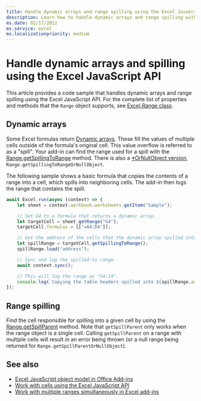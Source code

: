 ```yaml
---
title: Handle dynamic arrays and range spilling using the Excel JavaScript API
description: Learn how to handle dynamic arrays and range spilling with the Excel JavaScript API.
ms.date: 02/17/2022
ms.service: excel
ms.localizationpriority: medium
---
```


# Handle dynamic arrays and spilling using the Excel JavaScript API

This article provides a code sample that handles dynamic arrays and range spilling using the Excel JavaScript API. For the complete list of properties and methods that the `Range` object supports, see [Excel.Range class](/javascript/api/excel/excel.range).

## Dynamic arrays

Some Excel formulas return [Dynamic arrays](https://support.microsoft.com/office/205c6b06-03ba-4151-89a1-87a7eb36e531). These fill the values of multiple cells outside of the formula's original cell. This value overflow is referred to as a "spill". Your add-in can find the range used for a spill with the [Range.getSpillingToRange](/javascript/api/excel/excel.range#excel-excel-range-getspillingtorange-member(1)) method. There is also a [*OrNullObject version](../develop/application-specific-api-model.md#ornullobject-methods-and-properties), `Range.getSpillingToRangeOrNullObject`.

The following sample shows a basic formula that copies the contents of a range into a cell, which spills into neighboring cells. The add-in then logs the range that contains the spill.

```js
await Excel.run(async (context) => {
    let sheet = context.workbook.worksheets.getItem("Sample");

    // Set G4 to a formula that returns a dynamic array.
    let targetCell = sheet.getRange("G4");
    targetCell.formulas = [["=A4:D4"]];

    // Get the address of the cells that the dynamic array spilled into.
    let spillRange = targetCell.getSpillingToRange();
    spillRange.load("address");

    // Sync and log the spilled-to range.
    await context.sync();

    // This will log the range as "G4:J4".
    console.log(`Copying the table headers spilled into ${spillRange.address}.`);
});
```

## Range spilling

Find the cell responsible for spilling into a given cell by using the [Range.getSpillParent](/javascript/api/excel/excel.range#excel-excel-range-getspillparent-member(1)) method. Note that `getSpillParent` only works when the range object is a single cell. Calling `getSpillParent` on a range with multiple cells will result in an error being thrown (or a null range being returned for `Range.getSpillParentOrNullObject`).

## See also

- [Excel JavaScript object model in Office Add-ins](excel-add-ins-core-concepts.md)
- [Work with cells using the Excel JavaScript API](excel-add-ins-cells.md)
- [Work with multiple ranges simultaneously in Excel add-ins](excel-add-ins-multiple-ranges.md)
